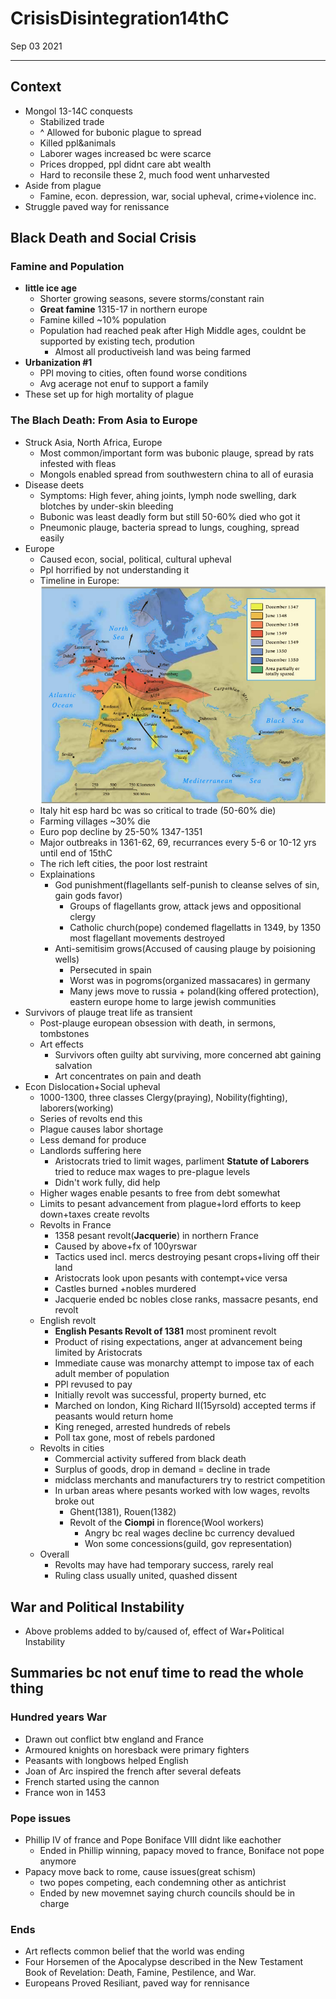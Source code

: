 # CrisisDisintegration14thC
Sep 03 2021
***
## Context
 - Mongol 13-14C conquests 
   - Stabilized trade
   - ^ Allowed for bubonic plague to spread
   - Killed ppl&animals
   - Laborer wages increased bc were scarce
   - Prices dropped, ppl didnt care abt wealth
   - Hard to reconsile these 2, much food went unharvested
 - Aside from plague
   - Famine, econ. depression, war, social upheval, crime+violence inc.
 - Struggle paved way for renissance

## Black Death and Social Crisis 
### Famine and Population
 - **little ice age**
   - Shorter growing seasons, severe storms/constant rain 
   - **Great famine** 1315-17 in northern europe 
   - Famine killed ~10% population 
   - Population had reached peak after High Middle ages, couldnt be supported by existing tech, prodution
     - Almost all productiveish land was being farmed
 - **Urbanization #1**
   - PPl moving to cities, often found worse conditions
   - Avg acerage not enuf to support a family
 - These set up for high mortality of plague

### The Blach Death: From Asia to Europe 
 - Struck Asia, North Africa, Europe
   - Most common/important form was bubonic plauge, spread by rats infested with fleas 
   - Mongols enabled spread from southwestern china to all of eurasia
 - Disease deets
   - Symptoms: High fever, ahing joints, lymph node swelling, dark blotches by under-skin bleeding
   - Bubonic was least deadly form but still 50-60% died who got it 
   - Pneumonic plauge, bacteria spread to lungs, coughing, spread easily
 - Europe 
   - Caused econ, social, political, cultural upheval
   - Ppl horrified by not understanding it 
   - Timeline in Europe: ![Spread of Bubonic Plauge in europe](./Spread%20of%20bbPlague.png)
   - Italy hit esp hard bc was so critical to trade (50-60% die)
   - Farming villages ~30% die
   - Euro pop decline by 25-50% 1347-1351
   - Major outbreaks  in 1361-62, 69, recurrances every 5-6 or 10-12 yrs until end of 15thC
   - The rich left cities, the poor lost restraint
   - Explainations 
     - God punishment(flagellants self-punish to cleanse selves of sin, gain gods favor)
       - Groups of flagellants grow, attack jews and oppositional clergy
       - Catholic church(pope) condemed flagellatts in 1349, by 1350 most flagellant movements destroyed
     - Anti-semitisim grows(Accused of causing plauge by poisioning wells)
       - Persecuted in spain
       - Worst was in pogroms(organized massacares) in germany
       - Many jews move to russia + poland(king offered protection), eastern europe home to large jewish communities
 - Survivors of plauge treat life as transient
   - Post-plauge european obsession with death, in sermons, tombstones
   - Art effects
     - Survivors often guilty abt surviving, more concerned abt gaining salvation
     - Art concentrates on pain and death
 - Econ Dislocation+Social upheval
   - 1000-1300, three classes Clergy(praying), Nobility(fighting), laborers(working)
   - Series of revolts end this
   - Plague causes labor shortage
   - Less demand for produce
   - Landlords suffering here
     - Aristocrats tried to limit wages, parliment **Statute of Laborers** tried to reduce max wages to pre-plague levels
     - Didn't work fully, did help
   - Higher wages enable pesants to free from debt somewhat
   - Limits to pesant advancement from plague+lord efforts to keep down+taxes create revolts
   - Revolts in France
     - 1358 pesant revolt(**Jacquerie**) in northern France
     - Caused by above+fx of 100yrswar
     - Tactics used incl. mercs destroying pesant crops+living off their land
     - Aristocrats look upon pesants with contempt+vice versa
     - Castles burned +nobles murdered
     - Jacquerie ended bc nobles close ranks, massacre pesants, end revolt
   - English revolt
     - **English Pesants Revolt of 1381** most prominent revolt
     - Product of rising expectations, anger at advancement being limited by Aristocrats
     - Immediate cause was monarchy attempt to impose tax of each adult member of population
     - PPl revused to pay 
     - Initially revolt was successful, property burned, etc 
     - Marched on london, King Richard II(15yrsold) accepted terms if peasants would return home
     - King reneged, arrested hundreds of rebels
     - Poll tax gone, most of rebels pardoned
   - Revolts in cities 
     - Commercial activity suffered from black death
     - Surplus of goods, drop in demand = decline in trade
     - midclass merchants and manufacturers try to restrict competition
     - In urban areas where pesants worked with low wages, revolts broke out 
       - Ghent(1381), Rouen(1382)
       - Revolt of the **Ciompi** in florence(Wool workers)
         - Angry bc real wages decline bc currency devalued
         - Won some concessions(guild, gov representation)
   - Overall
     - Revolts may have had temporary success, rarely real 
     - Ruling class usually united, quashed dissent

## War and Political Instability
 - Above problems added to by/caused of, effect of War+Political Instability

## Summaries bc not enuf time to read the whole thing
### Hundred years War
 - Drawn out conflict btw england and France
 - Armoured knights on horesback were primary fighters
 - Peasants with longbows helped English
 - Joan of Arc inspired the french after several defeats
 - French started using the cannon
 - France won in 1453
### Pope issues
 - Phillip IV of france and Pope Boniface VIII didnt like eachother
   - Ended in Phillip winning, papacy moved to france, Boniface not pope anymore
 - Papacy move back to rome, cause issues(great schism)
   - two popes competing, each condemning other as antichrist
   - Ended by new movemnet saying church councils should be in charge
### Ends
 - Art reflects common belief that the world was ending
 -  Four Horsemen of the Apocalypse described in the New Testament Book of Revelation: Death, Famine, Pestilence, and War.
 - Europeans Proved Resiliant, paved way for rennisance

